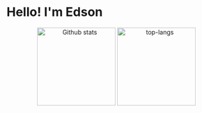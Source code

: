 <h1> Hello! I'm Edson</h1>

<div align ="center">
  <img style="height: 180px" src="https://github-readme-stats.vercel.app/api?username=dev-edsonlopes&count_private=true&show_icons=true&theme=gotham" alt="Github stats">
  <img style="height: 180px"src="https://github-readme-stats.vercel.app/api/top-langs/?username=dev-edsonlopes&layout=compact&theme=gotham" alt="top-langs">
</div>
